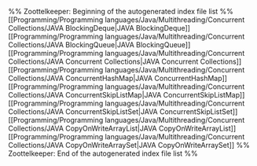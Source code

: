 %% Zoottelkeeper: Beginning of the autogenerated index file list  %%
 [[Programming/Programming languages/Java/Multithreading/Concurrent Collections/JAVA BlockingDeque|JAVA BlockingDeque]]
 [[Programming/Programming languages/Java/Multithreading/Concurrent Collections/JAVA BlockingQueue|JAVA BlockingQueue]]
 [[Programming/Programming languages/Java/Multithreading/Concurrent Collections/JAVA Concurrent Collections|JAVA Concurrent Collections]]
 [[Programming/Programming languages/Java/Multithreading/Concurrent Collections/JAVA ConcurrentHashMap|JAVA ConcurrentHashMap]]
 [[Programming/Programming languages/Java/Multithreading/Concurrent Collections/JAVA ConcurrentSkipListMap|JAVA ConcurrentSkipListMap]]
 [[Programming/Programming languages/Java/Multithreading/Concurrent Collections/JAVA ConcurrentSkipListSet|JAVA ConcurrentSkipListSet]]
 [[Programming/Programming languages/Java/Multithreading/Concurrent Collections/JAVA CopyOnWriteArrayList|JAVA CopyOnWriteArrayList]]
 [[Programming/Programming languages/Java/Multithreading/Concurrent Collections/JAVA CopyOnWriteArraySet|JAVA CopyOnWriteArraySet]]
%% Zoottelkeeper: End of the autogenerated index file list  %%
